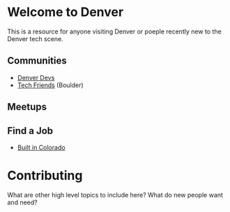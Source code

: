 # Welcome to Denver

This is a resource for anyone visiting Denver or poeple recently new to the Denver tech scene.

## Communities
* [Denver Devs](http://denverdevs.org/)
* [Tech Friends](http://www.gettechfriends.com/) (Boulder)

## Meetups

## Find a Job
* [Built in Colorado](http://www.builtincolorado.com/jobs)

# Contributing
What are other high level topics to include here? What do new people want and need?
